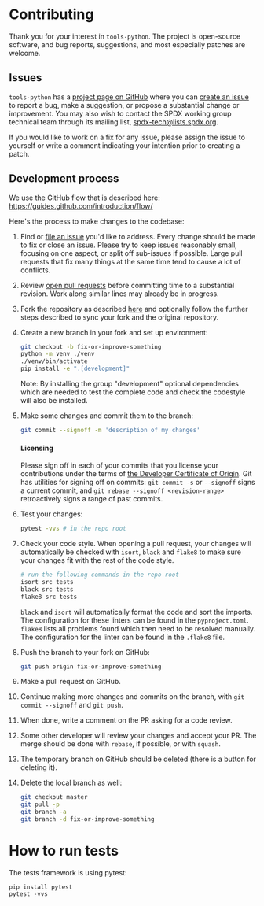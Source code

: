 # Contributing

Thank you for your interest in `tools-python`. The project is open-source software, and bug reports, suggestions, and
most especially patches are welcome.

## Issues

`tools-python` has a [project page on GitHub](https://github.com/spdx/tools-python/) where you
can [create an issue](https://github.com/spdx/tools-python/issues/new) to report a bug, make a suggestion, or propose a
substantial change or improvement. You may also wish to contact the SPDX working group technical team through its
mailing list, [spdx-tech@lists.spdx.org](mailto:spdx-tech@lists.spdx.org).

If you would like to work on a fix for any issue, please assign the issue to yourself or write a comment indicating your
intention prior to creating a patch.

## Development process

We use the GitHub flow that is described here: https://guides.github.com/introduction/flow/

Here's the process to make changes to the codebase:

1. Find or [file an issue](#issues) you'd like to address. Every change should be made to fix or close an issue. Please
   try to keep issues reasonably small, focusing on one aspect, or split off sub-issues if possible. Large pull requests
   that fix many things at the same time tend to cause a lot of conflicts.

2. Review [open pull requests](https://github.com/spdx/tools-python/pulls) before committing time to a substantial
   revision. Work along similar lines may already be in progress.

3. Fork the repository as described [here](https://docs.github.com/en/get-started/quickstart/fork-a-repo#forking-a-repository)
   and optionally follow the further steps described to sync your fork and the original repository.

4. Create a new branch in your fork and set up environment:
   ```sh
   git checkout -b fix-or-improve-something
   python -m venv ./venv
   ./venv/bin/activate
   pip install -e ".[development]"
   ```
   Note: By installing the group "development" optional dependencies which are needed to test the complete code and 
   check the codestyle will also be installed. 
5. Make some changes and commit them to the branch:
   ```sh
   git commit --signoff -m 'description of my changes'
   ```

   #### Licensing

   Please sign off in each of your commits that you license your contributions under the terms
   of [the Developer Certificate of Origin](https://developercertificate.org/). Git has utilities for signing off on
   commits: `git commit -s` or `--signoff` signs a current commit, and `git rebase --signoff <revision-range>`
   retroactively signs a range of past commits.
6. Test your changes:
   ```sh
   pytest -vvs # in the repo root
   ```

7. Check your code style. When opening a pull request, your changes will automatically be checked with `isort`, `black` 
   and `flake8` to make sure your changes fit with the rest of the code style. 
    ```sh
   # run the following commands in the repo root
   isort src tests 
   black src tests
   flake8 src tests 
   ```
   `black` and `isort` will automatically format the code and sort the imports. The configuration for these linters 
   can be found in the `pyproject.toml`. `flake8` lists all problems found which then need to be resolved manually.
   The configuration for the linter can be found in the `.flake8` file.

8. Push the branch to your fork on GitHub:
   ```sh
   git push origin fix-or-improve-something
   ```
9. Make a pull request on GitHub.
10. Continue making more changes and commits on the branch, with `git commit --signoff` and `git push`.
11. When done, write a comment on the PR asking for a code review.
12. Some other developer will review your changes and accept your PR. The merge should be done with `rebase`, if
    possible, or with `squash`.
13. The temporary branch on GitHub should be deleted (there is a button for deleting it).
14. Delete the local branch as well:
    ```sh
    git checkout master
    git pull -p
    git branch -a
    git branch -d fix-or-improve-something
    ```

# How to run tests

The tests framework is using pytest:

```
pip install pytest
pytest -vvs
```
